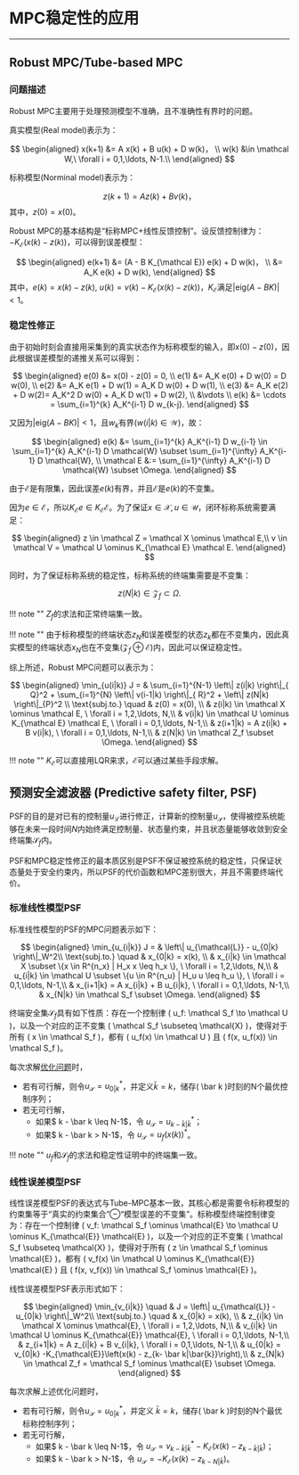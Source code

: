 # MPC稳定性的应用
---

## Robust MPC/Tube-based MPC

### 问题描述

Robust MPC主要用于处理预测模型不准确，且不准确性有界时的问题。

真实模型(Real model)表示为：

$$
\begin{aligned}
x(k+1) &= A x(k) + B u(k) + D w(k)， \\
w(k) &\in \mathcal W,\  \forall i = 0,1,\ldots, N-1.\\
\end{aligned}
$$

标称模型(Norminal model)表示为：

$$
  z(k+1) = A z(k) + B v(k)，
$$
其中，$z(0) = x(0)$。

Robust MPC的基本结构是“标称MPC+线性反馈控制”。设反馈控制律为：$-K_{\mathcal E}(x(k) - z(k))$，可以得到误差模型：

$$
\begin{aligned}
e(k+1) &= (A - B K_{\mathcal E}) e(k) + D w(k)， \\
&= A_K e(k) + D w(k),
\end{aligned}
$$
其中，$e(k) = x(k) - z(k), \  u(k) = v(k) - K_{\mathcal E}(x(k) - z(k))$，$K_{\mathcal E}$满足$|\text{eig}( A -  B K)| < 1$。

### 稳定性修正

由于初始时刻会直接用采集到的真实状态作为标称模型的输入，即$x(0) - z(0)$，因此根据误差模型的递推关系可以得到：

$$
\begin{aligned}
e(0) &= x(0) - z(0) = 0, \\
e(1) &= A_K e(0) + D w(0) = D w(0), \\
e(2) &= A_K e(1) + D w(1) = A_K D w(0) + D w(1), \\
e(3) &= A_K e(2) + D w(2)= A_K^2 D w(0) + A_K D w(1) + D w(2), \\
&\vdots \\
e(k) &= \cdots = \sum_{i=1}^{k} A_K^{i-1} D w_{k-j}.
\end{aligned}
$$

又因为$|\text{eig}( A -  B K)| < 1$，且$w_k$有界($w(i|k) \in \mathcal W$)，故：

$$
  \begin{aligned}
    e(k) &= \sum_{i=1}^{k} A_K^{i-1} D w_{i-1} \in \sum_{i=1}^{k} A_K^{i-1} D \mathcal{W} \subset \sum_{i=1}^{\infty} A_K^{i-1} D \mathcal{W}, \\
    \mathcal E &:= \sum_{i=1}^{\infty} A_K^{i-1} D \mathcal{W} \subset \Omega.
  \end{aligned}
$$

由于$\mathcal E$是有限集，因此误差$e(k)$有界，并且$\mathcal E$是$e(k)$的不变集。

因为$e \in \mathcal E$，所以$K_{\mathcal E} e \in K_{\mathcal E} \mathcal E$。为了保证$x \in \mathcal X, u \in \mathcal U$，闭环标称系统需要满足：

$$
  \begin{aligned}
    z \in \mathcal Z = \mathcal X \ominus \mathcal E,\\
    v \in \mathcal V = \mathcal U \ominus K_{\mathcal E} \mathcal E.
  \end{aligned}
$$

同时，为了保证标称系统的稳定性，标称系统的终端集需要是不变集：

$$
  z(N|k) \in \mathcal Z_f \subset \Omega.
$$

!!! note ""
    $Z_f$的求法和正常终端集一致。


!!! note ""
    由于标称模型的终端状态$z_N$和误差模型的状态$z_k$都在不变集内，因此真实模型的终端状态$x_N$也在不变集($\mathcal Z_f \oplus \mathcal E$)内，因此可以保证稳定性。


综上所述，Robust MPC问题可以表示为：

$$
  \begin{aligned}
  \min_{u(i|k)} J = & \sum_{i=1}^{N-1} \left\|  z(i|k) \right\|_{ Q}^2 + \sum_{i=1}^{N} \left\|  v(i-1|k) \right\|_{ R}^2 + \left\|  z(N|k) \right\|_{P}^2 \\
  \text{subj.to.} \quad &  z(0) =  x(0), \\
  & z(i|k) \in \mathcal X \ominus \mathcal E, \  \forall i = 1,2,\ldots, N,\\
  & v(i|k) \in \mathcal U \ominus K_{\mathcal E} \mathcal E, \  \forall i = 0,1,\ldots, N-1,\\
  & z(i+1|k) =  A  z(i|k) +  B v(i|k), \  \forall i = 0,1,\ldots, N-1,\\
  & z(N|k) \in \mathcal Z_f \subset  \Omega. 
  \end{aligned}
$$

!!! note ""
    $K_{\mathcal E}$可以直接用LQR来求，$\mathcal E$可以通过某些手段求解。

## 预测安全滤波器 (Predictive safety filter, PSF)

PSF的目的是对已有的控制量$u_{\mathcal{L}}$进行修正，计算新的控制量$u_{\mathcal{S}}$，使得被控系统能够在未来一段时间$N$内始终满足控制量、状态量约束，并且状态量能够收敛到安全终端集$\mathcal S_f$内。

PSF和MPC稳定性修正的最本质区别是PSF不保证被控系统的稳定性，只保证状态量处于安全约束内，所以PSF的代价函数和MPC差别很大，并且不需要终端代价。

### 标准线性模型PSF

标准线性模型的PSF的MPC问题表示如下：

<a id="eq:norm_PSF"></a>

$$
  \begin{aligned}
  \min_{u_{i|k}} J = & \left\|  u_{\mathcal{L}} - u_{0|k} \right\|_W^2\\
  \text{subj.to.} \quad &  x_{0|k} =  x(k), \\
  & x_{i|k} \in \mathcal X \subset \{x \in R^{n_x} |  H_x x \leq h_x \}, \  \forall i = 1,2,\ldots, N,\\
  & u_{i|k} \in \mathcal U \subset \{u \in R^{n_u} |  H_u u \leq h_u \}, \  \forall i = 0,1,\ldots, N-1,\\
  & x_{i+1|k} =  A  x_{i|k} +  B  u_{i|k}, \  \forall i = 0,1,\ldots, N-1,\\
  & x_{N|k} \in \mathcal S_f \subset  \Omega. 
  \end{aligned}
$$

终端安全集$\mathcal S_f$具有如下性质：存在一个控制律 \( u_f: \mathcal S_f \to \mathcal U \)，以及一个对应的正不变集 \( \mathcal S_f \subseteq \mathcal{X} \)，使得对于所有 \( x \in \mathcal S_f \)，都有 \( u_f(x) \in \mathcal U \) 且 \( f(x, u_f(x)) \in \mathcal S_f \)。

每次求解[优化问题](#eq:norm_PSF)时，

- 若有可行解，则令$u_{\mathcal{S}} = u_{0|k}^*$，并定义$\bar k = k$，储存\( \bar k \)时刻的N个最优控制序列；
- 若无可行解，
    - 如果$ k - \bar k \leq N-1$，令 $u_{\mathcal{S}} = u_{k- \bar k|\bar k}^*$；
    - 如果$ k - \bar k > N-1$，令 $u_{\mathcal{S}} = u_f(x(k))^*$。


!!! note ""
    $u_f$和$\mathcal S_f$的求法和稳定性证明中的终端集一致。

### 线性误差模型PSF

线性误差模型PSF的表达式与Tube-MPC基本一致，其核心都是需要令标称模型的约束集等于“真实的约束集合”$\ominus$“模型误差的不变集”。标称模型终端控制律变为：存在一个控制律 \( v_f: \mathcal S_f \ominus \mathcal{E} \to \mathcal U \ominus K_{\mathcal{E}} \mathcal{E} \)，以及一个对应的正不变集 \( \mathcal S_f \subseteq \mathcal{X} \)，使得对于所有 \( z \in \mathcal S_f \ominus \mathcal{E} \)，都有 \( v_f(x) \in \mathcal U \ominus K_{\mathcal{E}} \mathcal{E} \) 且 \( f(x, v_f(x)) \in \mathcal S_f \ominus \mathcal{E} \)。

线性误差模型PSF表示形式如下：

$$
  \begin{aligned}
  \min_{v_{i|k}} \quad  & J = \left\|  u_{\mathcal{L}} - u_{0|k} \right\|_W^2\\
  \text{subj.to.} \quad &  x_{0|k} =  x(k), \\
  & z_{i|k} \in \mathcal X \ominus \mathcal{E}, \  \forall i = 1,2,\ldots, N,\\
  & v_{i|k} \in \mathcal U \ominus K_{\mathcal{E}} \mathcal{E}, \  \forall i = 0,1,\ldots, N-1,\\
  & z_{i+1|k} =  A  z_{i|k} +  B  v_{i|k}, \  \forall i = 0,1,\ldots, N-1,\\
  & u_{0|k} = v_{0|k} -K_{\mathcal{E}}\left(x(k) - z_{k- \bar k|\bar{k}}\right),\\
  & z_{N|k} \in \mathcal Z_f =  \mathcal S_f \ominus \mathcal{E} \subset  \Omega. 
  \end{aligned}
$$

每次求解上述优化问题时，

- 若有可行解，则令$u_{\mathcal{S}} = u_{0|k}^*$，并定义 $\bar k = k$，储存\( \bar k \)时刻的N个最优标称控制序列；
- 若无可行解，
    - 如果$ k - \bar k \leq N-1$，令 $u_{\mathcal{S}} = v_{k- \bar k|\bar k}^* - K_{\mathcal{E}}\left(x(k) - z_{k- \bar k|\bar k}\right)$；
    - 如果$ k - \bar k > N-1$，令 $u_{\mathcal{S}} =  - K_{\mathcal{E}}\left(x(k) - z_{k- N|\bar k}\right)$。